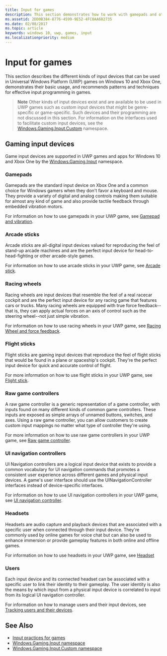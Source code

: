 ```yaml
---
title: Input for games
description: This section demonstrates how to work with gamepads and other input devices for Universal Windows Platform (UWP) games.
ms.assetid: 2DD0B384-8776-4599-9E52-4FC0AA682735
ms.date: 02/08/2017
ms.topic: article
keywords: windows 10, uwp, games, input
ms.localizationpriority: medium
---
```

# Input for games

This section describes the different kinds of input devices that can be used in Universal Windows Platform (UWP) games on Windows 10 and Xbox One, demonstrates their basic usage, and recommends patterns and techniques for effective input programming in games.

> **Note**    Other kinds of input devices exist and are available to be used in UWP games such as custom input devices that might be genre-specific or game-specific. Such devices and their programming are not discussed in this section. For information on the interfaces used to facilitate custom input devices, see the [Windows.Gaming.Input.Custom](https://docs.microsoft.com/uwp/api/windows.gaming.input.custom) namespace.

## Gaming input devices

Game input devices are supported in UWP games and apps for Windows 10 and Xbox One by the [Windows.Gaming.Input](https://docs.microsoft.com/uwp/api/windows.gaming.input) namespace.

### Gamepads

Gamepads are the standard input device on Xbox One and a common choice for Windows gamers when they don't favor a keyboard and mouse. They provide a variety of digital and analog controls making them suitable for almost any kind of game and also provide tactile feedback through embedded vibration motors.

For information on how to use gamepads in your UWP game, see [Gamepad and vibration](gamepad-and-vibration.md).

### Arcade sticks

Arcade sticks are all-digital input devices valued for reproducing the feel of stand-up arcade machines and are the perfect input device for head-to-head-fighting or other arcade-style games.

For information on how to use arcade sticks in your UWP game, see [Arcade stick](arcade-stick.md).

### Racing wheels

Racing wheels are input devices that resemble the feel of a real racecar cockpit and are the perfect input device for any racing game that features cars or trucks. Many racing wheels are equipped with true force feedback--that is, they can apply actual forces on an axis of control such as the steering wheel--not just simple vibration.

For information on how to use racing wheels in your UWP game, see [Racing Wheel and force feedback](racing-wheel-and-force-feedback.md).

### Flight sticks

Flight sticks are gaming input devices that reproduce the feel of flight sticks that would be found in a plane or spaceship's cockpit. They're the perfect input device for quick and accurate control of flight.

For more information on how to use flight sticks in your UWP game, see [Flight stick](flight-stick.md).

### Raw game controllers

A raw game controller is a generic representation of a game controller, with inputs found on many different kinds of common game controllers. These inputs are exposed as simple arrays of unnamed buttons, switches, and axes. Using a raw game controller, you can allow customers to create custom input mappings no matter what type of controller they're using.

For more information on how to use raw game controllers in your UWP game, see [Raw game controller](raw-game-controller.md).

### UI navigation controllers

UI Navigation controllers are a logical input device that exists to provide a common vocabulary for UI navigation commands that promotes a consistent user experience across different games and physical input devices. A game's user interface should use the UINavigationController interfaces instead of device-specific interfaces.

For information on how to use UI navigation controllers in your UWP game, see [UI navigation controller](ui-navigation-controller.md).

### Headsets

Headsets are audio capture and playback devices that are associated with a specific user when connected through their input device. They're commonly used by online games for voice chat but can also be used to enhance immersion or provide gameplay features in both online and offline games.

For information on how to use headsets in your UWP game, see [Headset](headset.md)

### Users

Each input device and its connected headset can be associated with a specific user to link their identity to their gameplay. The user identity is also the means by which input from a physical input device is correlated to input from its logical UI navigation controller.

For information on how to manage users and their input devices, see [Tracking users and their devices](input-practices-for-games.md#tracking-users-and-their-devices).

## See Also

* [Input practices for games](input-practices-for-games.md)
* [Windows.Gaming.Input namespace](https://docs.microsoft.com/uwp/api/windows.gaming.input)
* [Windows.Gaming.Input.Custom namespace](https://docs.microsoft.com/uwp/api/windows.gaming.input.custom)